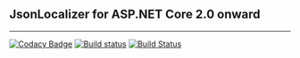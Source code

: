 ## JsonLocalizer for ASP.NET Core 2.0 onward

---
[![Codacy Badge](https://api.codacy.com/project/badge/Grade/946b0f3482f643cda85f2ab60e8f4fd6)](https://www.codacy.com/app/balan.valeriu/Anvyl.JsonLocalizer?utm_source=github.com&utm_medium=referral&utm_content=aodpi/Anvyl.JsonLocalizer&utm_campaign=badger)
 [![Build status](https://ci.appveyor.com/api/projects/status/jgbp47cautxbkoaq?svg=true)](https://ci.appveyor.com/project/aodpi/anvyl-jsonlocalizer)
 [![Build Status](https://travis-ci.org/aodpi/Anvyl.JsonLocalizer.svg?branch=master)](https://travis-ci.org/aodpi/Anvyl.JsonLocalizer)
